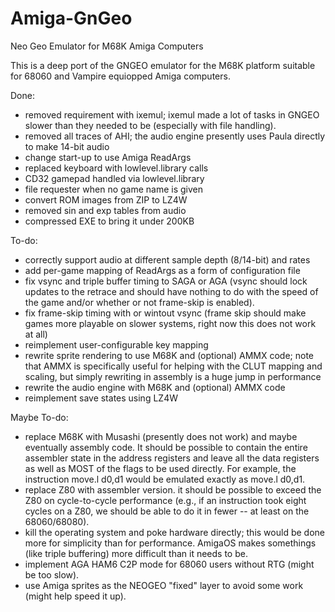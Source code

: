 # Amiga-GnGeo
Neo Geo Emulator for M68K Amiga Computers 

This is a deep port of the GNGEO emulator for the M68K platform suitable for 68060 and Vampire equiopped Amiga computers.

Done:
- removed requirement with ixemul; ixemul made a lot of tasks in GNGEO slower than they needed to be (especially with file handling).
- removed all traces of AHI; the audio engine presently uses Paula directly to make 14-bit audio
- change start-up to use Amiga ReadArgs
- replaced keyboard with lowlevel.library calls
- CD32 gamepad handled via lowlevel.library
- file requester when no game name is given
- convert ROM images from ZIP to LZ4W
- removed sin and exp tables from audio
- compressed EXE to bring it under 200KB

To-do:
- correctly support audio at different sample depth (8/14-bit) and rates
- add per-game mapping of ReadArgs as a form of configuration file
- fix vsync and triple buffer timing to SAGA or AGA (vsync should lock updates to the retrace and should have nothing to do with the speed of the game and/or whether or not frame-skip is enabled).
- fix frame-skip timing with or wintout vsync (frame skip should make games more playable on slower systems, right now this does not work at all)
- reimplement user-configurable key mapping
- rewrite sprite rendering to use M68K and (optional) AMMX code; note that AMMX is specifically useful for helping with the CLUT mapping and scaling, but simply rewriting in assembly is a huge jump in performance
- rewrite the audio engine with M68K and (optional) AMMX code
- reimplement save states using LZ4W

Maybe To-do:
- replace M68K with Musashi (presently does not work) and maybe eventually assembly code. It should be possible to contain the entire assembler state in the address registers and leave all the data registers as well as MOST of the flags to be used directly. For example, the instruction move.l d0,d1 would be emulated exactly as move.l d0,d1.
- replace Z80 with assembler version. it should be possible to exceed the Z80 on cycle-to-cycle performance (e.g., if an instruction took eight cycles on a Z80, we should be able to do it in fewer -- at least on the 68060/68080).
- kill the operating system and poke hardware directly; this would be done more for simplicity than for performance. AmigaOS makes somethings (like triple buffering) more difficult than it needs to be.
- implement AGA HAM6 C2P mode for 68060 users without RTG (might be too slow).
- use Amiga sprites as the NEOGEO "fixed" layer to avoid some work (might help speed it up).
